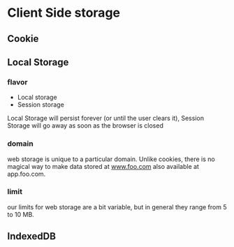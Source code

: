 # Client Side storage


## Cookie

## Local Storage

### flavor

* Local storage
* Session storage

Local Storage will persist forever (or until the user clears it), Session Storage will go away as soon as the browser is closed

### domain

web storage is unique to a particular domain. Unlike cookies, there is no magical way to make data stored at www.foo.com also available at app.foo.com.

### limit

our limits for web storage are a bit variable, but in general they range from 5 to 10 MB.


## IndexedDB
